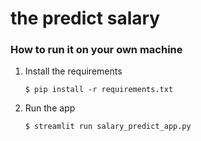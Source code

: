 # the predict salary 


### How to run it on your own machine

1. Install the requirements

   ```
   $ pip install -r requirements.txt
   ```

2. Run the app

   ```
   $ streamlit run salary_predict_app.py
   ```
